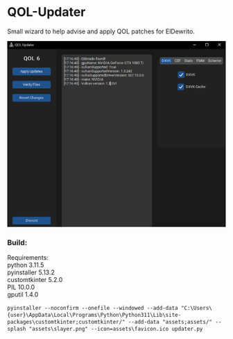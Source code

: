 # QOL-Updater
Small wizard to help advise and apply QOL patches for ElDewrito.

![dewupdater](/assets/updater.PNG)

### Build:

Requirements: \
python 3.11.5 \
pyinstaller 5.13.2 \
customtkinter 5.2.0 \
PIL 10.0.0 \
gputil 1.4.0

```
pyinstaller --noconfirm --onefile --windowed --add-data "C:\Users\{user}\AppData\Local\Programs\Python\Python311\Lib\site-packages\customtkinter;customtkinter/" --add-data "assets;assets/" --splash "assets\slayer.png" --icon=assets\favicon.ico updater.py
```
